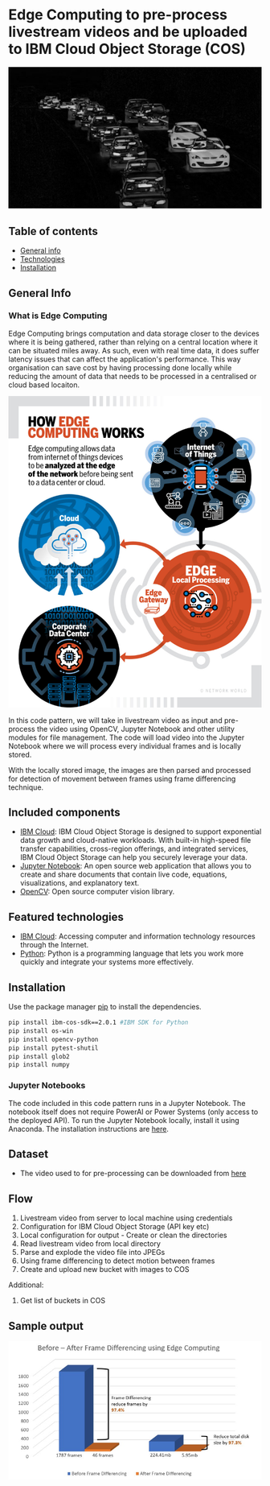 # Edge Computing to pre-process livestream videos and be uploaded to IBM Cloud Object Storage (COS)

![framedifferencing](/pictures/framedifferencing.jpeg)

## Table of contents
* [General info](#general-info)
* [Technologies](#technologies)
* [Installation](#installation)

## General Info

### What is Edge Computing

Edge Computing brings computation and data storage closer to the devices where it is being gathered, rather than relying on a central location where it can be situated miles away. As such, even with real time data, it does suffer latency issues that can affect the application's performance. This way organisation can save cost by having processing done locally while reducing the amount of data that needs to be processed in a centralised or cloud based locaiton. 

![edgecomputing](/pictures/edgecomputing.jpg)

In this code pattern, we will take in livestream video as input and pre-process the video using OpenCV, Jupyter Notebook and other utility modules for file management. The code will load video into the Jupyter Notebook where we will process every individual frames and is locally stored. 

With the locally stored image, the images are then parsed and processed for detection of movement between frames using frame differencing technique.  

## Included components

* [IBM Cloud](https://www.ibm.com/sg-en/cloud/object-storage): IBM Cloud Object Storage is designed to support exponential data growth and cloud-native workloads. With built-in high-speed file transfer capabilities, cross-region offerings, and integrated services, IBM Cloud Object Storage can help you securely leverage your data.
* [Jupyter Notebook](https://jupyter.org/): An open source web application that allows you to create and share documents that contain live code, equations, visualizations, and explanatory text.
* [OpenCV](https://opencv.org): Open source computer vision library.

## Featured technologies

* [IBM Cloud](https://www.ibm.com/sg-en/cloud/object-storage): Accessing computer and information technology resources through the Internet.
* [Python](https://www.python.org/): Python is a programming language that lets you work more quickly and integrate your systems more effectively.

## Installation

Use the package manager [pip](https://pip.pypa.io/en/stable/) to install the dependencies.


```bash
pip install ibm-cos-sdk==2.0.1 #IBM SDK for Python
pip install os-win 
pip install opencv-python
pip install pytest-shutil
pip install glob2
pip install numpy
```

### Jupyter Notebooks

The code included in this code pattern runs in a Jupyter Notebook. The notebook itself does not require PowerAI or Power Systems (only access to the deployed API). To run the Jupyter Notebook locally, install it using Anaconda.  The installation instructions are [here](https://jupyter.readthedocs.io/en/latest/install.html).


## Dataset

* The video used to for pre-processing can be downloaded from [here](datasets/training_video.mp4)

## Flow

1. Livestream video from server to local machine using credentials
2. Configuration for IBM Cloud Object Storage (API key etc)
3. Local configuration for output - Create or clean the directories
4. Read livestream video from local directory
5. Parse and explode the video file into JPEGs
6. Using frame differencing to detect motion between frames
7. Create and upload new bucket with images to COS

Additional:

1. Get list of buckets in COS

## Sample output


![graph](/pictures/graph.jpg)
